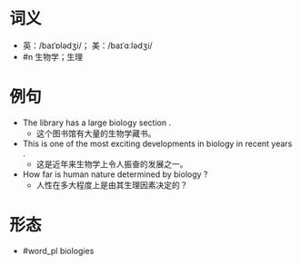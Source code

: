 # 词义
- 英：/baɪˈɒlədʒi/； 美：/baɪˈɑːlədʒi/
- #n 生物学；生理
# 例句
- The library has a large biology section .
	- 这个图书馆有大量的生物学藏书。
- This is one of the most exciting developments in biology in recent years .
	- 这是近年来生物学上令人振奋的发展之一。
- How far is human nature determined by biology ?
	- 人性在多大程度上是由其生理因素决定的？
# 形态
- #word_pl biologies
